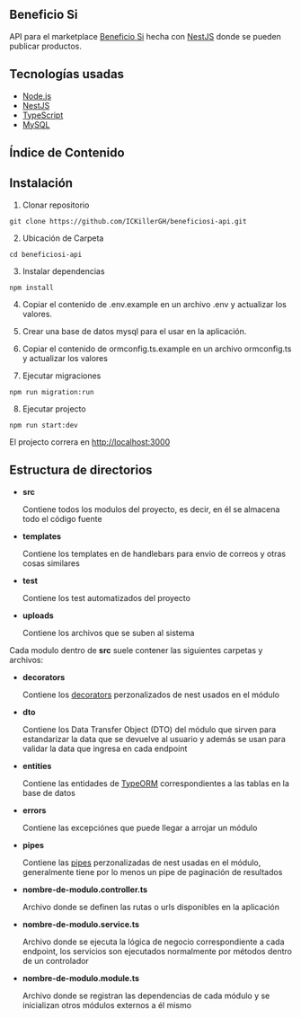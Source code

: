 ## Beneficio Si

API para el marketplace [Beneficio Si](http://tubeneficiosi.com/) hecha con [NestJS](https://nestjs.com/) donde se pueden publicar productos.

## Tecnologías usadas
- [Node.js](https://nodejs.org/)
- [NestJS](https://nestjs.com/)
- [TypeScript](https://www.typescriptlang.org/)
- [MySQL](https://www.mysql.com/)

## Índice de Contenido

## Instalación
1. Clonar repositorio
```
git clone https://github.com/ICKillerGH/beneficiosi-api.git
```

2. Ubicación de Carpeta 
```
cd beneficiosi-api
```

3. Instalar dependencias
```
npm install
```
4. Copiar el contenido de .env.example en un archivo .env y actualizar los valores.

5. Crear una base de datos mysql para el usar en la aplicación.

6. Copiar el contenido de ormconfig.ts.example en un archivo ormconfig.ts y actualizar los valores

7. Ejecutar migraciones
```
npm run migration:run
```

8. Ejecutar projecto
```
npm run start:dev
```
El projecto correra en [http://localhost:3000](http:://localhost:3000)

## Estructura de directorios
- **src**

    Contiene todos los modulos del proyecto, es decir, en él se almacena todo el código fuente

- **templates**

    Contiene los templates en de handlebars para envio de correos y otras cosas similares

- **test**

    Contiene los test automatizados del proyecto

- **uploads**

    Contiene los archivos que se suben al sistema

Cada modulo dentro de **src** suele contener las siguientes carpetas y archivos:

- **decorators**

    Contiene los [decorators](https://docs.nestjs.com/custom-decorators) perzonalizados de nest usados en el módulo

- **dto**

    Contiene los Data Transfer Object (DTO) del módulo que sirven para estandarizar la data que se devuelve al usuario y además se usan para validar la data que ingresa en cada endpoint
    
- **entities**

    Contiene las entidades de [TypeORM](https://typeorm.io/) correspondientes a las tablas en la base de datos

- **errors**

    Contiene las excepciónes que puede llegar a arrojar un módulo
    
- **pipes**

    Contiene las [pipes](https://docs.nestjs.com/pipes) perzonalizadas de nest usadas en el módulo, generalmente tiene por lo menos un pipe de paginación de resultados

- **nombre-de-modulo.controller.ts**

    Archivo donde se definen las rutas o urls disponibles en la aplicación

- **nombre-de-modulo.service.ts**

    Archivo donde se ejecuta la lógica de negocio correspondiente a cada endpoint, los servicios son ejecutados normalmente por métodos dentro de un controlador

- **nombre-de-modulo.module.ts**

    Archivo donde se registran las dependencias de cada módulo y se inicializan otros módulos externos a él mismo


